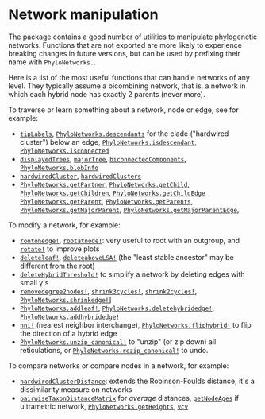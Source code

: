 # Network manipulation

The package contains a good number of utilities to manipulate phylogenetic
networks. Functions that are not exported are more likely to experience
breaking changes in future versions, but can be used by prefixing their
name with `PhyloNetworks.`.

Here is a list of the most useful functions that can handle networks of any level.
They typically assume a bicombining network, that is, a network in which
each hybrid node has exactly 2 parents (never more).

To traverse or learn something about a network, node or edge, see for example:
- [`tipLabels`](@ref),
  [`PhyloNetworks.descendants`](@ref) for the clade ("hardwired cluster") below an edge,
  [`PhyloNetworks.isdescendant`](@ref),
  [`PhyloNetworks.isconnected`](@ref)
- [`displayedTrees`](@ref), [`majorTree`](@ref),
  [`biconnectedComponents`](@ref), [`PhyloNetworks.blobInfo`](@ref)
- [`hardwiredCluster`](@ref), [`hardwiredClusters`](@ref)
- [`PhyloNetworks.getPartner`](@ref),
  [`PhyloNetworks.getChild`](@ref), [`PhyloNetworks.getChildren`](@ref), [`PhyloNetworks.getChildEdge`](@ref)
  [`PhyloNetworks.getParent`](@ref), [`PhyloNetworks.getParents`](@ref),
  [`PhyloNetworks.getMajorParent`](@ref), [`PhyloNetworks.getMajorParentEdge`](@ref),

To modify a network, for example:
- [`rootonedge!`](@ref), [`rootatnode!`](@ref):
  very useful to root with an outgroup, and [`rotate!`](@ref) to improve plots
- [`deleteleaf!`](@ref),
  [`deleteaboveLSA!`](@ref) (the "least stable ancestor" may be different from the root)
- [`deleteHybridThreshold!`](@ref) to simplify a network by deleting edges with small γ's
- [`removedegree2nodes!`](@ref), [`shrink3cycles!`](@ref), [`shrink2cycles!`](@ref),
  [`PhyloNetworks.shrinkedge!`](@ref)]
- [`PhyloNetworks.addleaf!`](@ref),
  [`PhyloNetworks.deletehybridedge!`](@ref), [`PhyloNetworks.addhybridedge!`](@ref)
- [`nni!`](@ref) (nearest neighbor interchange),
  [`PhyloNetworks.fliphybrid!`](@ref) to flip the direction of a hybrid edge
- [`PhyloNetworks.unzip_canonical!`](@ref) to "unzip" (or zip down) all
  reticulations, or [`PhyloNetworks.rezip_canonical!`](@ref) to undo.

To compare networks or compare nodes in a network, for example:
- [`hardwiredClusterDistance`](@ref): extends the Robinson-Foulds distance,
  it's a dissimilarity measure on networks
- [`pairwiseTaxonDistanceMatrix`](@ref) for *average* distances,
  [`getNodeAges`](@ref) if ultrametric network,
  [`PhyloNetworks.getHeights`](@ref), [`vcv`](@ref)
